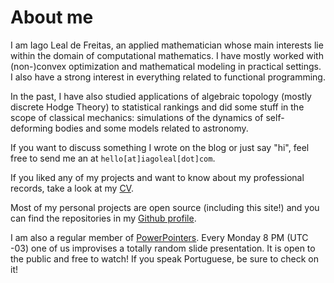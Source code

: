 # About me

I am Iago Leal de Freitas,
an applied mathematician
whose main interests lie within the domain of computational mathematics.
I have mostly worked with (non-)convex optimization
and mathematical modeling in practical settings.
I also have a strong interest in everything related to functional programming.

In the past, I have also studied applications of algebraic topology
(mostly discrete Hodge Theory) to statistical rankings
and did some stuff in the scope of classical mechanics:
simulations of the dynamics of self-deforming bodies
and some models related to astronomy.

If you want to discuss something I wrote on the blog or just say "hi",
feel free to send me an at `hello[at]iagoleal[dot]com`.

If you liked any of my projects and want to know about my professional records,
take a look at my [CV](/data/cv.pdf).

Most of my personal projects are open source (including this site!)
and you can find the repositories in my [Github profile](https://github.com/iagoleal).

I am also a regular member of [PowerPointers](https://powerpointers.github.io).
Every Monday 8 PM (UTC -03) one of us improvises a totally random slide presentation.
It is open to the public and free to watch! If you speak Portuguese, be sure to check on it!
